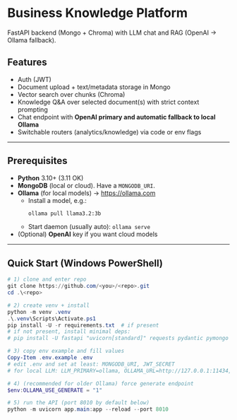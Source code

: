 # Business Knowledge Platform
FastAPI backend (Mongo + Chroma) with LLM chat and RAG (OpenAI → Ollama fallback).

## Features
- Auth (JWT)
- Document upload + text/metadata storage in Mongo
- Vector search over chunks (Chroma)
- Knowledge Q&A over selected document(s) with strict context prompting
- Chat endpoint with **OpenAI primary and automatic fallback to local Ollama**
- Switchable routers (analytics/knowledge) via code or env flags

---

## Prerequisites
- **Python** 3.10+ (3.11 OK)
- **MongoDB** (local or cloud). Have a `MONGODB_URI`.
- **Ollama** (for local models) → https://ollama.com  
  - Install a model, e.g.:
    ```bash
    ollama pull llama3.2:3b
    ```
  - Start daemon (usually auto): `ollama serve`
- (Optional) **OpenAI** key if you want cloud models

---

## Quick Start (Windows PowerShell)
```powershell
# 1) clone and enter repo
git clone https://github.com/<you>/<repo>.git
cd .\<repo>

# 2) create venv + install
python -m venv .venv
.\.venv\Scripts\Activate.ps1
pip install -U -r requirements.txt  # if present
# if not present, install minimal deps:
# pip install -U fastapi "uvicorn[standard]" requests pydantic pymongo python-dotenv chromadb

# 3) copy env example and fill values
Copy-Item .env.example .env
# edit .env and set at least: MONGODB_URI, JWT_SECRET
# for local LLM: LLM_PRIMARY=ollama, OLLAMA_URL=http://127.0.0.1:11434, LLM_MODEL=llama3.2:3b

# 4) (recommended for older Ollama) force generate endpoint
$env:OLLAMA_USE_GENERATE = "1"

# 5) run the API (port 8010 by default below)
python -m uvicorn app.main:app --reload --port 8010
